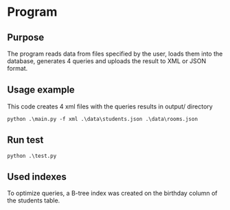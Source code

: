 # Program
## Purpose
The program reads data from files specified by the user, loads them into the database, generates 4 queries and uploads the result to XML or JSON format.
## Usage example
This code creates 4 xml files with the queries results in output/ directory

```python .\main.py -f xml .\data\students.json .\data\rooms.json```

## Run test
```python .\test.py```

## Used indexes
To optimize queries, a B-tree index was created on the birthday column of the students table.